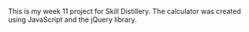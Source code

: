 This is my week 11 project for Skill Distillery. The calculator was created using JavaScript and the jQuery library.
